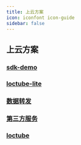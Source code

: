 ```yaml
---
title: 上云方案
icon: iconfont icon-guide
sidebar: false
---
```


## 上云方案

### [sdk-demo](sdk-demo/README.md)


<!-- @import "../sequenceDiagram/sdk-demo.md" -->
<!-- @include: ../sequenceDiagram/sdk-demo.md -->


### [loctube-lite](loctube-lite/README.md)

<!-- @import "../sequenceDiagram/loctube-lite.md" -->
<!-- @include: ../sequenceDiagram/loctube-lite.md -->


### [数据转发](forward/README.md)

<!-- @import "../sequenceDiagram/forward.md" -->
<!-- @include: ../sequenceDiagram/forward.md -->

### [第三方服务](third-party/README.md)


<!-- @import "../sequenceDiagram/third-party.md" -->
<!-- @include: ../sequenceDiagram/third-party.md -->

### [loctube](loctube/README.md)

<!-- @import "../sequenceDiagram/loctube.md" -->
<!-- @include: ../sequenceDiagram/loctube.md -->
